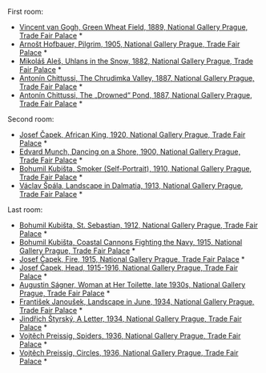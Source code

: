 First room:
- [Vincent van Gogh, Green Wheat Field, 1889, National Gallery Prague, Trade Fair Palace](https://sbirky.ngprague.cz/en/dielo/CZE:NG.O_3208) *
- [Arnošt Hofbauer, Pilgrim, 1905, National Gallery Prague, Trade Fair Palace](https://sbirky.ngprague.cz/en/dielo/CZE:NG.O_3727) *
- [Mikoláš Aleš, Uhlans in the Snow, 1882, National Gallery Prague, Trade Fair Palace](https://sbirky.ngprague.cz/en/dielo/CZE:NG.O_2659) *
- [Antonín Chittussi, The Chrudimka Valley, 1887, National Gallery Prague, Trade Fair Palace](https://sbirky.ngprague.cz/en/dielo/CZE:NG.O_10266) *
- [Antonín Chittussi, The „Drowned“ Pond, 1887, National Gallery Prague, Trade Fair Palace](https://sbirky.ngprague.cz/en/dielo/CZE:NG.O_5138) *

Second room:
- [Josef Čapek, African King, 1920, National Gallery Prague, Trade Fair Palace](https://sbirky.ngprague.cz/en/dielo/CZE:NG.O_10441) *
- [Edvard Munch, Dancing on a Shore, 1900, National Gallery Prague, Trade Fair Palace](https://sbirky.ngprague.cz/en/dielo/CZE:NG.O_3349) *
- [Bohumil Kubišta, Smoker (Self-Portrait), 1910, National Gallery Prague, Trade Fair Palace](https://sbirky.ngprague.cz/en/dielo/CZE:NG.O_9363) *
- [Václav Špála, Landscape in Dalmatia, 1913, National Gallery Prague, Trade Fair Palace](https://sbirky.ngprague.cz/en/dielo/CZE:NG.O_8599) *

Last room:
- [Bohumil Kubišta, St. Sebastian, 1912, National Gallery Prague, Trade Fair Palace](https://sbirky.ngprague.cz/en/dielo/CZE:NG.O_3530) *
- [Bohumil Kubišta, Coastal Cannons Fighting the Navy, 1915, National Gallery Prague, Trade Fair Palace](https://sbirky.ngprague.cz/en/dielo/CZE:NG.O_3327) *
- [Josef Čapek, Fire, 1915, National Gallery Prague, Trade Fair Palace](https://sbirky.ngprague.cz/en/dielo/CZE:NG.O_10773) *
- [Josef Čapek, Head, 1915-1916, National Gallery Prague, Trade Fair Palace](https://sbirky.ngprague.cz/en/dielo/CZE:NG.O_11246) *
- [Augustin Ságner, Woman at Her Toilette, late 1930s, National Gallery Prague, Trade Fair Palace](https://sbirky.ngprague.cz/en/dielo/CZE:NG.O_10130) *
- [František Janoušek, Landscape in June, 1934, National Gallery Prague, Trade Fair Palace](https://sbirky.ngprague.cz/en/dielo/CZE:NG.O_15301) *
- [Jindřich Štyrský, A Letter, 1934, National Gallery Prague, Trade Fair Palace](https://sbirky.ngprague.cz/en/dielo/CZE:NG.O_9633) *
- [Vojtěch Preissig, Spiders, 1936, National Gallery Prague, Trade Fair Palace](https://sbirky.ngprague.cz/en/dielo/CZE:NG.O_17428) *
- [Vojtěch Preissig, Circles, 1936, National Gallery Prague, Trade Fair Palace](https://sbirky.ngprague.cz/en/dielo/CZE:NG.O_9533) *
